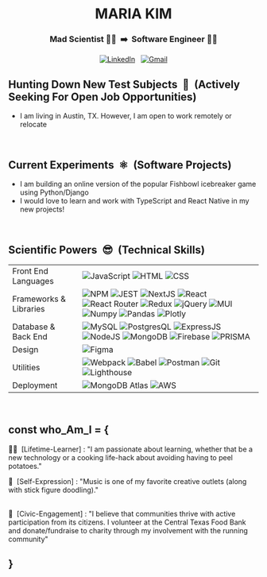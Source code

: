 
<h1 align="center"> MARIA KIM </h1>

<h3 align="center">
   Mad Scientist 👩‍🔬&nbsp; ➡️&nbsp; Software Engineer 👩‍💻 
</h3>

<p align="center">
  <a href="https://www.linkedin.com/in/mariakim21/"><img alt="LinkedIn" src="https://img.shields.io/badge/LinkedIn-0077B5?style=for-the-badge&logo=linkedin&logoColor=white"/></a> &nbsp;
  <a href="mailto:jsmkim09@gmail.com"><img alt="Gmail" src="https://img.shields.io/badge/-jsmkim09@gmail.com-D14836?style=for-the-badge&logo=Gmail&logoColor=white"/></a>
</p>

## Hunting Down New Test Subjects&nbsp; 🧟  &nbsp;(Actively Seeking For Open Job Opportunities)
- I am living in Austin, TX. However, I am open to work remotely or relocate

<br />

## Current Experiments&nbsp; ⚛️ &nbsp;(Software Projects)
- I am building an online version of the popular Fishbowl icebreaker game using Python/Django
- I would love to learn and work with TypeScript and React Native in my new projects!

<br />

## Scientific Powers&nbsp; 😎 &nbsp;(Technical Skills)
<table>
  <tbody>
    <tr>
      <td>Front End Languages</td>
      <td>
        <img alt="JavaScript" src="https://img.shields.io/badge/javascript%20-%23323330.svg?&style=for-the-badge&logo=javascript&logoColor=%23F7DF1E" />
        <img alt="HTML" src="https://img.shields.io/badge/html5%20-%23E34F26.svg?&style=for-the-badge&logo=html5&logoColor=white" />
        <img alt="CSS" src="https://img.shields.io/badge/css3%20-%231572B6.svg?&style=for-the-badge&logo=css3&logoColor=white" />
      </td>
    </tr>
    <tr>
      <td>Frameworks & Libraries</td>
      <td>
        <img alt="NPM" src="https://img.shields.io/badge/npm-CB3837?style=for-the-badge&logo=npm&logoColor=white"/>
        <img alt="JEST" src="https://img.shields.io/badge/Jest-C21325?style=for-the-badge&logo=jest&logoColor=white"/>
        <img alt="NextJS" src="https://img.shields.io/badge/next.js-000000?style=for-the-badge&logo=nextdotjs&logoColor=white" />
        <img alt="React" src="https://img.shields.io/badge/react%20-%2320232a.svg?&style=for-the-badge&logo=react&logoColor=%2361DAFB" />
        <img alt="React Router" src="https://img.shields.io/badge/React_Router-CA4245?style=for-the-badge&logo=react-router&logoColor=white"/>
        <img alt="Redux" src="https://img.shields.io/badge/Redux-593D88?style=for-the-badge&logo=redux&logoColor=white"/>
        <img alt="jQuery" src="https://img.shields.io/badge/jQuery-0769AD?style=for-the-badge&logo=jquery&logoColor=white"/> 
        <img alt="MUI" src="https://img.shields.io/badge/MUI-%230081CB.svg?style=for-the-badge&logo=material-ui&logoColor=white" />
        <img alt="Numpy" src="https://img.shields.io/badge/Numpy-777BB4?style=for-the-badge&logo=numpy&logoColor=white" />
        <img alt="Pandas" src="https://img.shields.io/badge/Pandas-2C2D72?style=for-the-badge&logo=pandas&logoColor=white" />
        <img alt="Plotly" src="https://img.shields.io/badge/Plotly-239120?style=for-the-badge&logo=plotly&logoColor=white" />
      </td>
    </tr>
      <td>Database & Back End</td>
      <td>
        <img alt="MySQL" src="https://img.shields.io/badge/MySQL-005C84?style=for-the-badge&logo=mysql&logoColor=white"/>
        <img alt="PostgresQL" src="https://img.shields.io/badge/PostgreSQL-316192?style=for-the-badge&logo=postgresql&logoColor=white"/>
        <img alt="ExpressJS" src="https://img.shields.io/badge/express.js-%23404d59.svg?style=for-the-badge&logo=express&logoColor=%2361DAFB"/>
        <img alt="NodeJS" src="https://img.shields.io/badge/node.js-%2343853D.svg?style=for-the-badge&logo=node-dot-js&logoColor=white"/>
        <img alt="MongoDB" src="https://img.shields.io/badge/MongoDB-4EA94B?style=for-the-badge&logo=mongodb&logoColor=white"/>
        <img alt="Firebase" src="https://img.shields.io/badge/firebase-%23039BE5.svg?style=for-the-badge&logo=firebase"/>
        <img alt="PRISMA" src="https://img.shields.io/badge/prisma-1B222D?style=for-the-badge&logo=prisma&logoColor=white"/>
      </td>
    </tr>
      <td>Design</td>
      <td>
        <img alt="Figma" src="https://img.shields.io/badge/Figma-F24E1E?style=for-the-badge&logo=figma&logoColor=white" />
      </td>
    </tr>
    <tr>
      <td>Utilities</td>
      <td>
        <img alt="Webpack" src="https://img.shields.io/badge/webpack%20-%2320232a.svg?&style=for-the-badge&logo=webpack&logoColor=%2361DAFB" />
        <img alt="Babel" src="https://img.shields.io/badge/Babel-F9DC3e?style=for-the-badge&logo=babel&logoColor=black" />
        <img alt="Postman" src="https://img.shields.io/badge/Postman-FF6C37?style=for-the-badge&logo=postman&logoColor=red" />
        <img alt="Git" src="https://img.shields.io/badge/Git-F05032?style=for-the-badge&logo=git&logoColor=white" />
        <img alt="Lighthouse" src="https://img.shields.io/badge/Lighthouse-F44B21?style=for-the-badge&logo=Lighthouse&logoColor=white" />
      </td>
    </tr>
    <tr>
      <td>Deployment</td>
      <td>
        <img alt="MongoDB Atlas" src="https://img.shields.io/badge/MongoDB Atlas-%2343853D.svg?style=for-the-badge&logo=node-dot-js&logoColor=white"/>
        <img alt="AWS" src="https://img.shields.io/badge/AWS%20-%23FF9900.svg?&style=for-the-badge&logo=amazon-aws&logoColor=white"/>
      </td>
    </tr>
  </tbody>
</table>
<br />  
  
## const who_Am_I = {
👩‍🎓 &nbsp;[Lifetime-Learner] : "I am passionate about learning, whether that be a new technology or a cooking life-hack about avoiding having to peel potatoes." <br />

🎼  &nbsp;[Self-Expression] : "Music is one of my favorite creative outlets (along with stick figure doodling)." \
<br />

🌳 &nbsp;[Civic-Engagement] : "I believe that communities thrive with active participation from its citizens. I volunteer at the Central Texas Food Bank and donate/fundraise to charity through my involvement with the running community" 
<br />

## }
